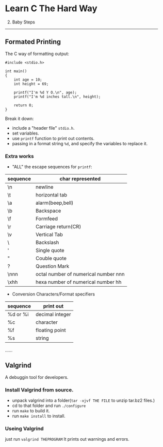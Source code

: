 Learn C The Hard Way
===

2. Baby Steps
---

## Formated Printing
The C way of formatting output:
```
#include <stdio.h>

int main()
{
    int age = 10;
    int height = 69;

    printf("I'm %d Y O.\n", age);
    printf("I'm %d inches tall.\n", height);

    return 0;
}
```

Break it down:
- include a "header file" `stdio.h`.
- set variables.
- use `printf` function to print out contents.
- passing in a format string `%d`, and specify the variables to replace it. 

### Extra works
- "ALL" the escape sequences for `printf`:

sequence | char represented
---      | ---
\n       | newline
\t       | horizontal tab
\a       | alarm(beep,bell)
\b       | Backspace
\f       | Formfeed
\r       | Carriage return(CR)
\v       | Vertical Tab
\\       | Backslash
\'       | Single quote
\"       | Couble quote
\?       | Question Mark
\nnn     | octal number of numerical number nnn 
\xhh     | hexa number of numerical number hh

- Conversion Characters/Format specifiers

sequence | print out
---      | ---
%d or %i | decimal integer
%c       | character
%f       | floating point
%s       | string
......

## Valgrind
A debuggin tool for developers.
### Install Valgrind from source.
- unpack valgrind into a folder(`tar -xjvf THE FILE` to unzip tar.bz2 files.)
- cd to that folder and run `./configure`
- run `make` to build it.
- run `make install` to install.

### Useing Valgrind
just run `valgrind THEPROGRAM`
It prints out warnings and errors.



